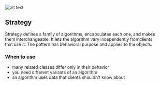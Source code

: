 ![alt text]([[https://s14.stc.yc.kpcdn.net/share/i/12/11574020/de-1200.jpg](https://i.pinimg.com/736x/ac/65/60/ac6560123c04c1f9cd4e5b9739d07ce1.jpg)](https://i.pinimg.com/736x/ac/65/60/ac6560123c04c1f9cd4e5b9739d07ce1.jpg))

## Strategy

Strategy defines a family of algorithms, encapsulates each one, and makes them 
interchangeable. It lets the algorithm vary independently fromclients that use it. 
The pattern has behavioral purpose and applies to the objects.

### When to use

* many related classes differ only in their behavior
* you need different variants of an algorithm
* an algorithm uses data that clients shouldn't know about
